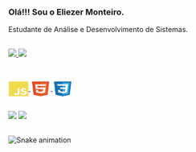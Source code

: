### Olá!!! Sou o Eliezer Monteiro.
Estudante de Análise e Desenvolvimento de Sistemas.

##

<div>
<a href="https://github.com/lelin97/">
<img height="180em" src="https://github-readme-stats.vercel.app/api?username=lelin97&show_icons=true&theme=dark&include_all_commits=true&count_private=true"/>
<img height="180em" src="https://github-readme-stats.vercel.app/api/top-langs/?username=lelin97&layout=compact&langs_count=16&theme=dark"/>
</div>

##

<div style="display: inline_block"><br>
  <img align="center" alt="Eliezer-Js" height="30" width="40" src="https://raw.githubusercontent.com/devicons/devicon/master/icons/javascript/javascript-plain.svg">
  <img align="center" alt="Eliezer-HTML" height="30" width="40" src="https://raw.githubusercontent.com/devicons/devicon/master/icons/html5/html5-original.svg">
  <img align="center" alt="Eliezer-CSS" height="30" width="40" src="https://raw.githubusercontent.com/devicons/devicon/master/icons/css3/css3-original.svg">
 </div>
 
  ##
 
 <div>
 <a href="https://www.linkedin.com/in/eliezer-monteiro/" target="_blank"><img src="https://img.shields.io/badge/LinkedIn-0077B5?style=for-the-badge&logo=linkedin&logoColor=white target="_blank"></a>
 <a href="https://www.instagram.com/lelinq1/" target="_blank"><img src="https://img.shields.io/badge/-Instagram-%23E4405F?style=for-the-badge&logo=instagram&logoColor=white" target="_blank"></a>
 </div>
 
 ##
 
  ![Snake animation](https://github.com/lelin97/lelin97/blob/output/github-contribution-grid-snake.svg)
 


 
 
